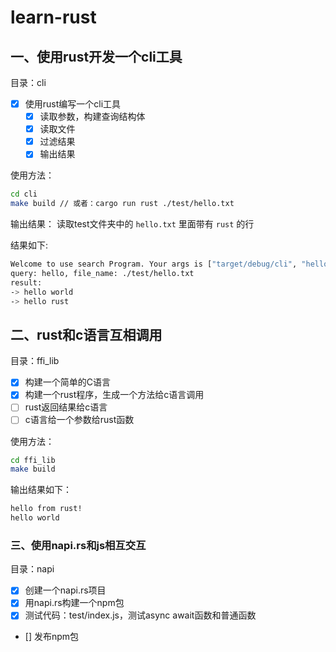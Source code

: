 # learn-rust

## 一、使用rust开发一个cli工具

目录：cli

- [x] 使用rust编写一个cli工具
  - [x] 读取参数，构建查询结构体
  - [x] 读取文件
  - [x] 过滤结果
  - [x] 输出结果

使用方法：

```bash
cd cli
make build // 或者：cargo run rust ./test/hello.txt
```

输出结果： 读取test文件夹中的 `hello.txt` 里面带有 `rust` 的行

结果如下:
```bash
Welcome to use search Program. Your args is ["target/debug/cli", "hello", "./test/hello.txt"]
query: hello, file_name: ./test/hello.txt
result: 
-> hello world
-> hello rust
```

## 二、rust和c语言互相调用

目录：ffi_lib

- [x] 构建一个简单的C语言
- [x] 构建一个rust程序，生成一个方法给c语言调用
- [ ] rust返回结果给c语言
- [ ] c语言给一个参数给rust函数 

使用方法：

```bash
cd ffi_lib
make build
```

输出结果如下：

```bash
hello from rust!
hello world
```

### 三、使用napi.rs和js相互交互

目录：napi

- [x] 创建一个napi.rs项目
- [x] 用napi.rs构建一个npm包
- [x] 测试代码：test/index.js，测试async await函数和普通函数
- [] 发布npm包